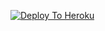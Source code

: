 

[![Deploy To Heroku](https://www.herokucdn.com/deploy/button.svg)](https://heroku.com/deploy?template=https://github.com/xditya/TeleBot)
